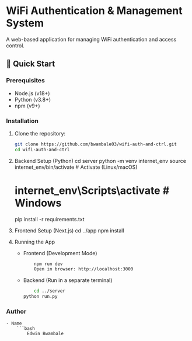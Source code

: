 # WiFi Authentication & Management System  

A web-based application for managing WiFi authentication and access control.  

## 🚀 Quick Start  

### Prerequisites  
- Node.js (v18+)  
- Python (v3.8+)  
- npm (v9+)  

### Installation  
1. Clone the repository:  
   ```bash
   git clone https://github.com/bwambale03/wifi-auth-and-ctrl.git
   cd wifi-auth-and-ctrl

2. Backend Setup (Python)
    cd server
    python -m venv internet_env
    source internet_env/bin/activate # Activate (Linux/macOS)
    # internet_env\Scripts\activate  # Windows
    pip install -r requirements.txt 

3. Frontend Setup (Next.js)
    cd ../app
    npm install

4. Running the App

    - Frontend (Development Mode)
        ```bash
            npm run dev
            Open in browser: http://localhost:3000

    - Backend
        (Run in a separate terminal)
        ```bash
            cd ../server
        python run.py

### Author
    - Name
        ```bash
            Edwin Bwambale
